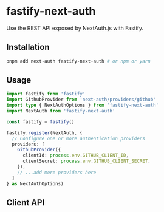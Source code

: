 # fastify-next-auth

Use the REST API exposed by NextAuth.js with Fastify.

## Installation

```bash
pnpm add next-auth fastify-next-auth # or npm or yarn
```

## Usage

```ts
import fastify from 'fastify'
import GithubProvider from 'next-auth/providers/github'
import type { NextAuthOptions } from 'fastify-next-auth'
import NextAuth from 'fastify-next-auth'

const fastify = fastify()

fastify.register(NextAuth, {
  // Configure one or more authentication providers
  providers: [
    GithubProvider({
      clientId: process.env.GITHUB_CLIENT_ID,
      clientSecret: process.env.GITHUB_CLIENT_SECRET,
    }),
    // ...add more providers here
  ]
} as NextAuthOptions)
```

## Client API

